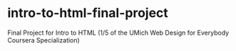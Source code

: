 # intro-to-html-final-project
Final Project for Intro to HTML (1/5 of the UMich Web Design for Everybody Coursera Specialization)
